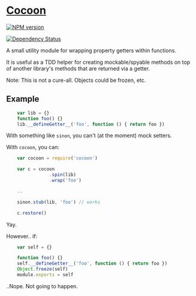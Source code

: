 # [Cocoon](https://npmjs.org/package/cocoon)

[![NPM version](https://badge.fury.io/js/cocoon.svg)](http://badge.fury.io/js/cocoon)

[![Dependency Status](https://david-dm.org/brentlintner/cocoon.svg)](https://david-dm.org/brentlintner/cocoon)

A small utility module for wrapping property getters within functions.

It is useful as a TDD helper for creating mockable/spyable methods on top of another
library's methods that are returned via a getter.

Note: This is not a cure-all. Objects could be frozen, etc.

## Example

```javascript
    var lib = {}
    function foo() {}
    lib.__defineGetter__('foo', function () { return foo })
```

With something like `sinon`, you can't (at the moment) mock setters.

With `cocoon`, you can:

```javascript
    var cocoon = require('cocoon')

    var c = cocoon
                .spin(lib)
                .wrap('foo')

    ..

    sinon.stub(lib, 'foo') // works

    c.restore()
```

Yay.

However.. if:

```javascript
    var self = {}

    function foo() {}
    self.__defineGetter__('foo', function () { return foo })
    Object.freeze(self)
    module.exports = self
```

..Nope. Not going to happen.
